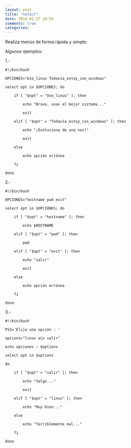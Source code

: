 ```yaml
---
layout: post
title: "select"
date: 2014-01-27 18:54
comments: true
categories: 
---
```

Realiza menús de forma rápida y simple:

Algunos ejemplos:

1.-

	#!/bin/bash

	OPCIONES="Uso_linux Todavía_estoy_con_windows"

	select opt in $OPCIONES; do

		if [ "$opt" = "Uso_linux" ]; then

			echo "Bravo, usas el mejor sistema..."

			exit

		elif [ "$opt" = "Todavía_estoy_con_windows" ]; then

			echo "¡Evoluciona de una vez!"

			exit

		else

			echo opción errónea

		fi

	done

2.-

	#!/bin/bash

	OPCIONES="hostname pwd exit"

	select opt in $OPCIONES; do

		if [ "$opt" = "hostname" ]; then

			echo $HOSTNAME

		elif [ "$opt" = "pwd" ]; then

			pwd

		elif [ "$opt" = "exit" ]; then

			echo "salir"

			exit    

		else

			echo opción errónea

		fi

	done

3.-

	#!/bin/bash

	PS3='Elija una opción : '

	options="linux win salir"

	echo opciones : $options

	select opt in $options

	do

    	if [ "$opt" = "salir" ]; then

        	echo "Salgo..."

        	exit

    	elif [ "$opt" = "linux" ]; then 

        	echo "Muy bien..."

    	else

        	echo "Terriblemente mal..." 

    	fi

	done

